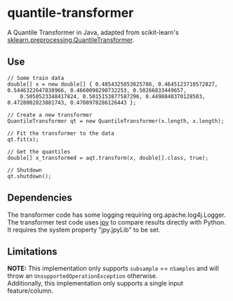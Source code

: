 # quantile-transformer
A Quantile Transformer in Java, adapted from scikit-learn's <a href="https://scikit-learn.org/stable/modules/generated/sklearn.preprocessing.QuantileTransformer.html">sklearn.preprocessing.QuantileTransformer</a>.

Use
-
```
// Some train data
double[] x = new double[] { 0.4854325053825786, 0.4645123710572827, 0.5446322647838966, 0.4660098290732253, 0.50266833449657,
    0.5050523348417824, 0.5015153877587296, 0.4498840370128503, 0.4728002823881743, 0.4708978286126443 };

// Create a new transformer
QuantileTransformer qt = new QuantileTransformer(x.length, x.length);

// Fit the transformer to the data
qt.fit(x);

// Get the quantiles
double[] x_transformed = aqt.transform(x, double[].class, true);

// Shutdown
qt.shutdown();
```

Dependencies
-
The transformer code has some logging requiring org.apache.log4j.Logger.
The transformer test code uses <a href="https://github.com/bcdev/jpy">jpy</a> to compare results directly with Python. It requires the system property "jpy.jpyLib" to be set.

Limitations
-
<b>NOTE:</b> This implementation only supports <code>subsample</code> == <code>nSamples</code> and will throw an <code>UnsupportedOperationException</code> otherwise.<br/>
Additionally, this implementation only supports a single input feature/column.
